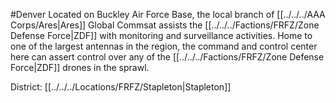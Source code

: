 #Denver 
Located on Buckley Air Force Base, the local branch of [[../../../AAA Corps/Ares|Ares]] Global Commsat assists the [[../../../Factions/FRFZ/Zone Defense Force|ZDF]] with monitoring and surveillance activities. Home to one of the largest antennas in the region, the command and control center here can assert control over any of the [[../../../Factions/FRFZ/Zone Defense Force|ZDF]] drones in the sprawl.

District: [[../../../Locations/FRFZ/Stapleton|Stapleton]]